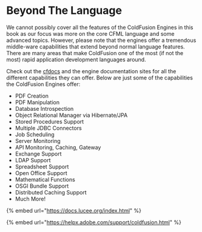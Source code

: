# Beyond The Language

We cannot possibly cover all the features of the ColdFusion Engines in this book as our focus was more on the core CFML language and some advanced topics.  However, please note that the engines offer a tremendous middle-ware capabilities that extend beyond normal language features.  There are many areas that make ColdFusion one of the most \(if not the most\) rapid application development languages around.

Check out the [cfdocs](https://cfdocs.org/) and the engine documentation sites for all the different capabilities they can offer.  Below are just some of the capabilities the ColdFusion Engines offer:

* PDF Creation
* PDF Manipulation
* Database Introspection
* Object Relational Manager via Hibernate/JPA
* Stored Procedures Support
* Multiple JDBC Connectors
* Job Scheduling
* Server Monitoring
* API Monitoring, Caching, Gateway
* Exchange Support
* LDAP Support
* Spreadsheet Support
* Open Office Support
* Mathematical Functions
* OSGI Bundle Support
* Distributed Caching Support
* Much More!

{% embed url="https://docs.lucee.org/index.html" %}

{% embed url="https://helpx.adobe.com/support/coldfusion.html" %}





